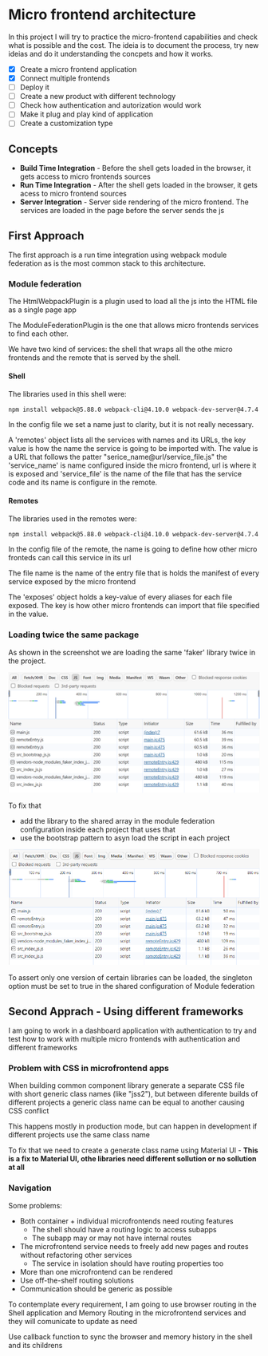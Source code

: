 # Micro frontend architecture

In this project I will try to practice the micro-frontend capabilities and check what is possible and the cost. The ideia is to document the process, try new ideias and do it understanding the concpets and how it works.

- [X] Create a micro frontend application
- [X] Connect multiple frontends
- [ ] Deploy it
- [ ] Create a new product with different technology
- [ ] Check how authentication and autorization would work
- [ ] Make it plug and play kind of application
- [ ] Create a customization type

## Concepts

- **Build Time Integration** - Before the shell gets loaded in the browser, it gets access to micro frontends sources
- **Run Time Integration** - After the shell gets loaded in the browser, it gets acess to micro frontend sources
- **Server Integration** - Server side rendering of the micro frontend. The services are loaded in the page before the server sends the js

## First Approach

The first approach is a run time integration using webpack module federation as is the most common stack to this architecture.

### Module federation

The HtmlWebpackPlugin is a plugin used to load all the js into the HTML file as a single page app

The ModuleFederationPlugin is the one that allows micro frontends services to find each other.

We have two kind of services: the shell that wraps all the othe micro frontends and the remote that is served by the shell.

#### Shell

The libraries used in this shell were:

```sh
npm install webpack@5.88.0 webpack-cli@4.10.0 webpack-dev-server@4.7.4 nodemon html-webpack-plugin@5.5.0 --save-exact
```

In the config file we set a name just to clarity, but it is not really necessary.

A 'remotes' object lists all the services with names and its URLs, the key value is how the name the service is going to be imported with. The value is a URL that follows the patter "serice_name@url/service_file.js" the 'service_name' is name configured inside the micro frontend, url is where it is exposed and 'service_file' is the name of the file that has the service code and its name is configure in the remote.

#### Remotes

The libraries used in the remotes were:

```sh
npm install webpack@5.88.0 webpack-cli@4.10.0 webpack-dev-server@4.7.4 faker@5.1.0 html-webpack-plugin@5.5.0 --save-exact
```

In the config file of the remote, the name is going to define how other micro fronteds can call this service in its url

The file name is the name of the entry file that is holds the manifest of every service exposed by the micro frontend

The 'exposes' object holds a key-value of every aliases for each file exposed. The key is how other micro frontends can import that file specified in the value.

### Loading twice the same package

As shown in the screenshot we are loading the same 'faker' library twice in the project.

![module federation loading the same library twice in the project](./assets/imgs/module-federation-network-progresse.png)

To fix that

- add the library to the shared array in the module federation configuration inside each project that uses that
- use the bootstrap pattern to asyn load the script in each project

![module federation loading the library once](./assets/imgs/module-federation-network-progresse-shared-library.png)

To assert only one version of certain libraries can be loaded, the singleton option must be set to true in the shared configuration of Module federation

## Second Apprach - Using different frameworks

I am going to work in a dashboard application with authentication to try and test how to work with multiple micro frontends with authentication and different frameworks

### Problem with CSS in microfrontend apps

When building common component library generate a separate CSS file with short generic class names (like "jss2"), but between diferente builds of different projects a generic class name can be equal to another causing CSS conflict

This happens mostly in production mode, but can happen in development if different projects use the same class name

To fix that we need to create a generate class name using Material UI - **This is a fix to Material UI, othe libraries need different sollution or no sollution at all**

### Navigation

Some problems:

- Both container + individual microfrontends need routing features
  - The shell should have a routing logic to access subapps
  - The subapp may or may not have internal routes
- The microfrontend service needs to freely add new pages and routes without refactoring other services
  - The service in isolation should have routing properties too
- More than one microfrontend can be rendered
- Use off-the-shelf routing solutions
- Communication should be generic as possible

To contemplate every requirement, I am going to use browser routing in the Shell application and Memory Routing in the microfrontend services and they will comunicate to update as need

Use callback function to sync the browser and memory history in the shell and its childrens
